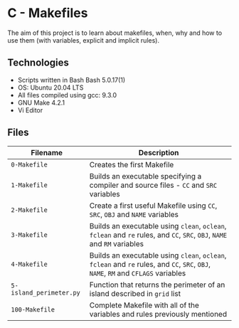 # C - Makefiles

The aim of this project is to learn about makefiles, when, why and how to use them (with variables, explicit and implicit rules).

## Technologies
* Scripts written in Bash Bash 5.0.17(1)
* OS: Ubuntu 20.04 LTS
* All files compiled using gcc: 9.3.0
* GNU Make 4.2.1
* Vi Editor

## Files

| Filename | Description |
| -------- | ----------- |
| `0-Makefile` | Creates the first Makefile |
| `1-Makefile` | Builds an executable specifying a compiler and source files - `CC` and `SRC` variables |
| `2-Makefile` | Create a first useful Makefile using `CC`, `SRC`, `OBJ` and `NAME` variables |
| `3-Makefile` | Builds an executable using `clean`, `oclean`, `fclean` and `re` rules, and `CC`, `SRC`, `OBJ`, `NAME` and `RM` variables |
| `4-Makefile` | Builds an executable using `clean`, `oclean`, `fclean` and `re` rules, and `CC`, `SRC`, `OBJ`, `NAME`, `RM` and `CFLAGS` variables  |
| `5-island_perimeter.py` | Function that returns the perimeter of an island described in `grid` list |
| `100-Makefile` | Complete Makefile with all of the variables and rules previously mentioned |
